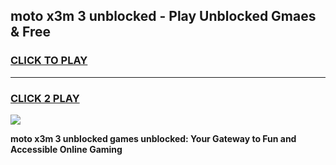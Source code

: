 
## moto x3m 3 unblocked - Play Unblocked Gmaes & Free
<h3>
<a href="https://news.freeplayer.one?title=moto_x3m_3_unblocked&ref=16F">CLICK TO PLAY</a></h3>
<hr>

<h3>
<a href="https://news.freeplayer.one?title=moto_x3m_3_unblocked&ref=16F">CLICK 2 PLAY</a>
  
</h3>

<a href="https://news.freeplayer.one?title=moto_x3m_3_unblocked&ref=16F/"><img src="https://clearcache.store/games.png"></a>


**moto x3m 3 unblocked games unblocked: Your Gateway to Fun and Accessible Online Gaming**
